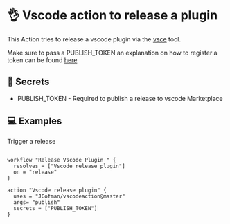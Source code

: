 # 👌 Vscode action to release a plugin

This Action tries to release a vscode plugin via the [vsce](https://github.com/microsoft/vscode-vsce) tool.

Make sure to pass a PUBLISH_TOKEN an explanation on how to register a token can be found [here](https://code.visualstudio.com/api/working-with-extensions/publishing-extension)

## 🔑 Secrets

- PUBLISH_TOKEN - Required to publish a release to vscode Marketplace

## 💻 Examples

Trigger a release

```hcl

workflow "Release Vscode Plugin " {
  resolves = ["Vscode release plugin"]
  on = "release"
}

action "Vscode release plugin" {
  uses = "JCofman/vscodeaction@master"
  args= "publish"
  secrets = ["PUBLISH_TOKEN"]
}

```
